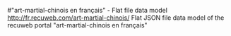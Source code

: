 #"art-martial-chinois en français" - Flat file data model
http://fr.recuweb.com/art-martial-chinois/
Flat JSON file data model of the recuweb portal "art-martial-chinois en français"
